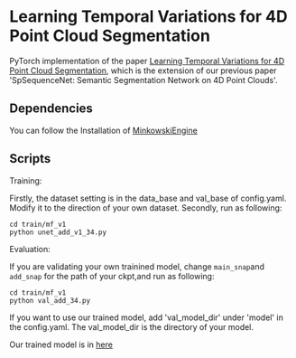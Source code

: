 # Learning Temporal Variations for 4D Point Cloud Segmentation

PyTorch implementation of the paper [Learning Temporal Variations for 4D Point Cloud Segmentation](https://link.springer.com/article/10.1007/s11263-024-02149-w), which is the extension of our previous paper 'SpSequenceNet: Semantic Segmentation Network on 4D Point Clouds'.

## Dependencies

You can follow the Installation of [MinkowskiEngine](https://github.com/NVIDIA/MinkowskiEngine)

## Scripts

Training:

Firstly, the dataset setting is in the data_base and val_base of config.yaml.
Modify it to the direction of your own dataset.
Secondly, run as following:

```
cd train/mf_v1
python unet_add_v1_34.py
```

Evaluation:

If you are validating your own trainined model, change ```main_snap```and ```add_snap``` for the path of your ckpt,and run as following:

```
cd train/mf_v1
python val_add_34.py
```

If you want to use our trained model, add 'val_model_dir' under 'model' in the config.yaml.
The val_model_dir is the directory of your model.

Our trained model is in [here](https://drive.google.com/file/d/1mgOg9bsozfiXxc5EhtpVAbIcg1BXAbDu/view?usp=sharing)


